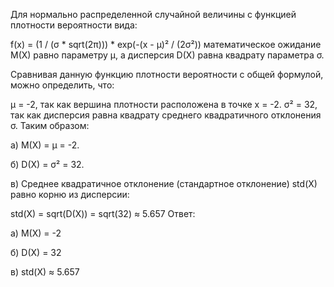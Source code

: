 Для нормально распределенной случайной величины с функцией плотности вероятности вида:

f(x) = (1 / (σ * sqrt(2π))) * exp(-(x - μ)² / (2σ²))
математическое ожидание M(X) равно параметру μ, а дисперсия D(X) равна квадрату параметра σ.

Сравнивая данную функцию плотности вероятности с общей формулой, можно определить, что:

μ = -2, так как вершина плотности расположена в точке x = -2. σ² = 32, так как дисперсия равна квадрату среднего квадратичного отклонения σ. Таким образом:

а) M(X) = μ = -2.

б) D(X) = σ² = 32.

в) Среднее квадратичное отклонение (стандартное отклонение) std(X) равно корню из дисперсии:

std(X) = sqrt(D(X)) = sqrt(32) ≈ 5.657
Ответ:

а) M(X) = -2

б) D(X) = 32

в) std(X) ≈ 5.657